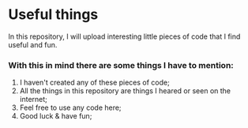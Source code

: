 # Useful things

In this repository, I will upload interesting little pieces of code that I find useful and fun.

### With this in mind there are some things I have to mention:
1. I haven't created any of these pieces of code;
2. All the things in this repository are things I heared or seen on the internet;
3. Feel free to use any code here;
4. Good luck & have fun;
